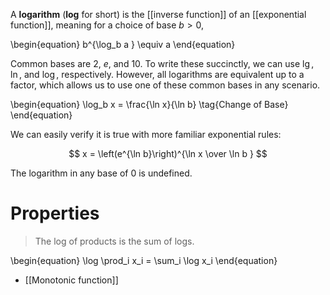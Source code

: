 A **logarithm** (**log** for short) is the [[inverse function]] of an [[exponential function]], meaning for a choice of base $b > 0$,

\begin{equation}
b^{\log_b a } \equiv a
\end{equation}


Common bases are 2, $e$, and 10. To write these succinctly, we can use $\lg$, $\ln$, and $\log$, respectively. However, all logarithms are equivalent up to a factor, which allows us to use one of these common bases in any scenario.

\begin{equation}
\log_b x = \frac{\ln x}{\ln b} \tag{Change of Base}
\end{equation}

We can easily verify it is true with more familiar exponential rules:

$$
x = \left(e^{\ln b}\right)^{\ln x \over \ln b }
$$

The logarithm in any base of 0 is undefined.


# Properties

> The log of products is the sum of logs.

\begin{equation}
\log \prod_i x_i = \sum_i \log x_i
\end{equation}

* [[Monotonic function]]